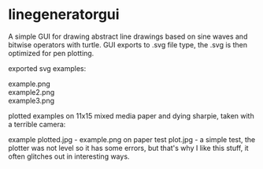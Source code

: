 # linegeneratorgui

A simple GUI for drawing abstract line drawings based on sine waves and bitwise operators with turtle. GUI exports to .svg file type, the .svg is then optimized for pen plotting.

exported svg examples:

example.png 	
example2.png 	
example3.png

plotted examples on 11x15 mixed media paper and dying sharpie, taken with a terrible camera:

example plotted.jpg - example.png on paper
test plot.jpg - a simple test, the plotter was not level so it has some errors, but that's why I like this stuff, it often glitches out in interesting ways.
